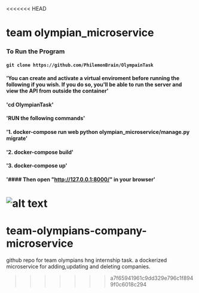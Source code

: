 <<<<<<< HEAD
# team olympian_microservice

### To Run the Program

#### `git clone https://github.com/PhilemonBrain/OlympainTask` 

#### 'You can create and activate a virtual enviroment before running the following if you wish. If you do so, you'll be able to run the server and view the API from outside the container'

#### 'cd OlympianTask'

#### 'RUN the following commands'

#### '1. docker-compose run web python olympian_microservice/manage.py migrate'

#### '2. docker-compose build'

#### '3. docker-compose up'

#### '#### Then open "http://127.0.0.1:8000/" in your browser'

 ![alt text](https://github.com/bauxitex3/team-olympians-company-microservice/blob/master/sample.png)
=======
# team-olympians-company-microservice
github repo for team olympians hng internship task.
a dockerized microservice for adding,updating and deleting companies.
>>>>>>> a7f65941961c9dd329e796c1f8949f0c6018c294

